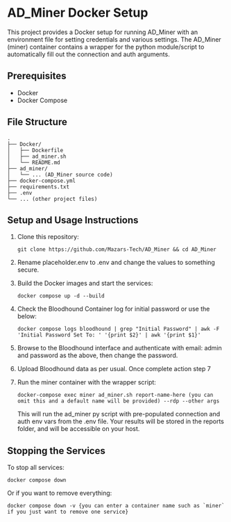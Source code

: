 # AD_Miner Docker Setup

This project provides a Docker setup for running AD_Miner with an environment file for setting credentials and various settings. The AD_Miner (miner) container contains a wrapper for the python module/script to automatically fill out the connection and auth arguments.

## Prerequisites

- Docker
- Docker Compose

## File Structure

```
.
├── Docker/
│   ├── Dockerfile
│   ├── ad_miner.sh
│   └── README.md
├── ad_miner/
│   └── ... (AD_Miner source code)
├── docker-compose.yml
├── requirements.txt
├── .env
└── ... (other project files)
```

## Setup and Usage Instructions

1. Clone this repository:
   ```
   git clone https://github.com/Mazars-Tech/AD_Miner && cd AD_Miner
   ```

2. Rename placeholder.env to .env and change the values to something secure.

3. Build the Docker images and start the services:
   ```
   docker compose up -d --build
   ```

4. Check the Bloodhound Container log for initial password or use the below:
   ```
   docker compose logs bloodhound | grep "Initial Password" | awk -F 'Initial Password Set To: ' '{print $2}' | awk '{print $1}'
   ```

5. Browse to the Bloodhound interface and authenticate with email: admin and password as the above, then change the password.

6. Upload Bloodhound data as per usual. Once complete action step 7

7. Run the miner container with the wrapper script:
   ```
   docker-compose exec miner ad_miner.sh report-name-here (you can omit this and a default name will be provided) --rdp --other args 
   ```
   This will run the ad_miner py script with pre-populated connection and auth env vars from the .env file. Your results will be stored in the reports folder, and will be accessible on your host.

## Stopping the Services

To stop all services:
```
docker compose down
```

Or if you want to remove everything:
```
docker compose down -v {you can enter a container name such as `miner` if you just want to remove one service}
```